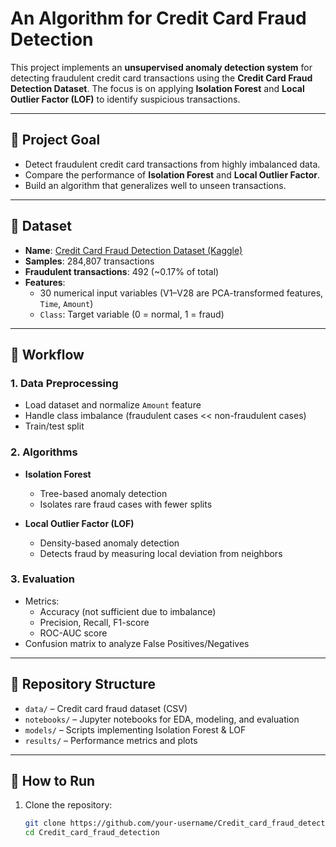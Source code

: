 # An Algorithm for Credit Card Fraud Detection  

This project implements an **unsupervised anomaly detection system** for detecting fraudulent credit card transactions using the **Credit Card Fraud Detection Dataset**. The focus is on applying **Isolation Forest** and **Local Outlier Factor (LOF)** to identify suspicious transactions.  

---

## 🎯 Project Goal  

- Detect fraudulent credit card transactions from highly imbalanced data.  
- Compare the performance of **Isolation Forest** and **Local Outlier Factor**.  
- Build an algorithm that generalizes well to unseen transactions.  

---

## 📂 Dataset  

- **Name**: [Credit Card Fraud Detection Dataset (Kaggle)](https://www.kaggle.com/mlg-ulb/creditcardfraud)  
- **Samples**: 284,807 transactions  
- **Fraudulent transactions**: 492 (~0.17% of total)  
- **Features**:  
  - 30 numerical input variables (V1–V28 are PCA-transformed features, `Time`, `Amount`)  
  - `Class`: Target variable (0 = normal, 1 = fraud)  

---

## 🧭 Workflow  

### 1. Data Preprocessing  
- Load dataset and normalize `Amount` feature  
- Handle class imbalance (fraudulent cases << non-fraudulent cases)  
- Train/test split  

### 2. Algorithms  
- **Isolation Forest**  
  - Tree-based anomaly detection  
  - Isolates rare fraud cases with fewer splits  

- **Local Outlier Factor (LOF)**  
  - Density-based anomaly detection  
  - Detects fraud by measuring local deviation from neighbors  

### 3. Evaluation  
- Metrics:  
  - Accuracy (not sufficient due to imbalance)  
  - Precision, Recall, F1-score  
  - ROC-AUC score  
- Confusion matrix to analyze False Positives/Negatives  

---

## 📂 Repository Structure  

- `data/` – Credit card fraud dataset (CSV)  
- `notebooks/` – Jupyter notebooks for EDA, modeling, and evaluation  
- `models/` – Scripts implementing Isolation Forest & LOF  
- `results/` – Performance metrics and plots  

---

## 🚀 How to Run  

1. Clone the repository:  
   ```bash
   git clone https://github.com/your-username/Credit_card_fraud_detection.git
   cd Credit_card_fraud_detection
